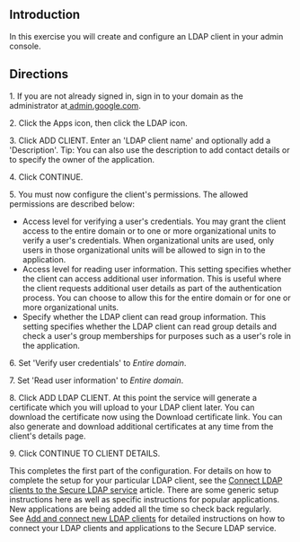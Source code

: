 ## Introduction

In this exercise you will create and configure an LDAP client in your admin console.

## Directions

1\. If you are not already signed in, sign in to your domain as the administrator at[ admin.google.com](https://admin.google.com/). 

2\. Click the Apps icon, then click the LDAP icon.

3\. Click ADD CLIENT. Enter an 'LDAP client name' and optionally add a 'Description'. Tip: You can also use the description to add contact details or to specify the owner of the application.

4\. Click CONTINUE.

5\. You must now configure the client's permissions. The allowed permissions are described below:

-   Access level for verifying a user's credentials. You may grant the client access to the entire domain or to one or more organizational units to verify a user's credentials. When organizational units are used, only users in those organizational units will be allowed to sign in to the application.
-   Access level for reading user information. This setting specifies whether the client can access additional user information. This is useful where the client requests additional user details as part of the authentication process. You can choose to allow this for the entire domain or for one or more organizational units.
-   Specify whether the LDAP client can read group information. This setting specifies whether the LDAP client can read group details and check a user's group memberships for purposes such as a user's role in the application.

6\. Set 'Verify user credentials' to *Entire domain*.

7\. Set 'Read user information' to *Entire domain*.

8\. Click ADD LDAP CLIENT. At this point the service will generate a certificate which you will upload to your LDAP client later. You can download the certificate now using the Download certificate link. You can also generate and download additional certificates at any time from the client's details page.

9\. Click CONTINUE TO CLIENT DETAILS.

This completes the first part of the configuration. For details on how to complete the setup for your particular LDAP client, see the [Connect LDAP clients to the Secure LDAP service](https://support.google.com/a/answer/9089736 "Connect LDAP clients to the Secure LDAP service") article. There are some generic setup instructions here as well as specific instructions for popular applications. New applications are being added all the time so check back regularly. See [Add and connect new LDAP clients](https://support.google.com/a/topic/9173976 "Add and connect new LDAP clients") for detailed instructions on how to connect your LDAP clients and applications to the Secure LDAP service.
